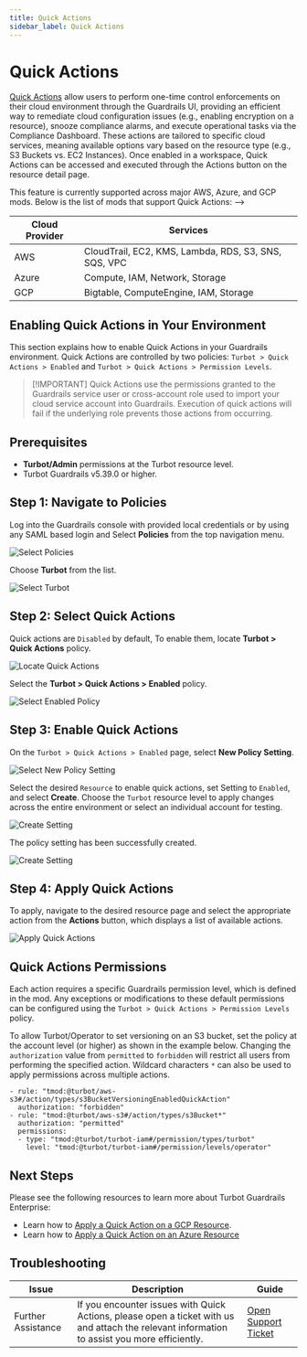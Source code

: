 ```yaml
---
title: Quick Actions
sidebar_label: Quick Actions
---
```


# Quick Actions

[Quick Actions](/guardrails/docs/reference/glossary#quick-actions) allow users to perform one-time control enforcements on their cloud environment through the Guardrails UI, providing an efficient way to remediate cloud configuration issues (e.g., enabling encryption on a resource), snooze compliance alarms, and execute operational tasks via the Compliance Dashboard. These actions are tailored to specific cloud services, meaning available options vary based on the resource type (e.g., S3 Buckets vs. EC2 Instances). Once enabled in a workspace, Quick Actions can be accessed and executed through the Actions button on the resource detail page.

This feature is currently supported across major AWS, Azure, and GCP mods. Below is the list of mods that support Quick Actions: -->

| **Cloud Provider** | **Services**                                          |
|-------------------|------------------------------------------------------|
| AWS              | CloudTrail, EC2, KMS, Lambda, RDS, S3, SNS, SQS, VPC |
| Azure            | Compute, IAM, Network, Storage                      |
| GCP              | Bigtable, ComputeEngine, IAM, Storage               |

## Enabling Quick Actions in Your Environment

This section explains how to enable Quick Actions in your Guardrails environment. Quick Actions are controlled by two policies:
`Turbot > Quick Actions > Enabled` and `Turbot > Quick Actions > Permission Levels`.

>[!IMPORTANT] Quick Actions use the permissions granted to the Guardrails service user or cross-account role used to import your cloud service account into Guardrails. Execution of quick actions will fail if the underlying role prevents those actions from occurring.

## Prerequisites

- **Turbot/Admin** permissions at the Turbot resource level.
- Turbot Guardrails v5.39.0 or higher.

## Step 1: Navigate to Policies

Log into the Guardrails console with provided local credentials or by using any SAML based login and Select **Policies** from the top navigation menu.

![Select Policies](/images/docs/guardrails/guides/using-guardrails/quick-actions/guardrails-select-policies.png)

Choose **Turbot** from the list.

![Select Turbot](/images/docs/guardrails/guides/using-guardrails/quick-actions/guardrails-select-turbot.png)

## Step 2: Select Quick Actions

Quick actions are `Disabled` by default, To enable them, locate **Turbot > Quick Actions** policy.

![Locate Quick Actions](/images/docs/guardrails/guides/using-guardrails/quick-actions/guardrails-search-quick-actions.png)

Select the **Turbot > Quick Actions > Enabled** policy.

![Select Enabled Policy](/images/docs/guardrails/guides/using-guardrails/quick-actions/guardrails-select-quick-actions-enabled.png)

## Step 3: Enable Quick Actions

On the `Turbot > Quick Actions > Enabled` page, select **New Policy Setting**.

![Select New Policy Setting](/images/docs/guardrails/guides/using-guardrails/quick-actions/guardrails-select-new-policy-setting.png)

Select the desired `Resource` to enable quick actions, set Setting to `Enabled`, and select **Create**.
Choose the `Turbot` resource level to apply changes across the entire environment or select an individual account for testing.

![Create Setting](/images/docs/guardrails/guides/using-guardrails/quick-actions/guardrails-select-setting-click-create.png)

The policy setting has been successfully created.

![Create Setting](/images/docs/guardrails/guides/using-guardrails/quick-actions/guardrails-policy-setting-created.png)

## Step 4: Apply Quick Actions

To apply, navigate to the desired resource page and select the appropriate action from the **Actions** button, which displays a list of available actions.

![Apply Quick Actions](/images/docs/guardrails/guides/using-guardrails/quick-actions/guardrails-verify-quick-actions.png)

## Quick Actions Permissions

Each action requires a specific Guardrails permission level, which is defined in the mod. Any exceptions or modifications to these default permissions can be configured using the `Turbot > Quick Actions > Permission Levels` policy.

To allow Turbot/Operator to set versioning on an S3 bucket, set the policy at the account level (or higher) as shown in the example below. Changing the `authorization` value from `permitted` to `forbidden` will restrict all users from performing the specified action. Wildcard characters `*` can also be used to apply permissions across multiple actions.

```
- rule: "tmod:@turbot/aws-s3#/action/types/s3BucketVersioningEnabledQuickAction"
  authorization: "forbidden"
- rule: "tmod:@turbot/aws-s3#/action/types/s3Bucket*"
  authorization: "permitted"
  permissions:
  - type: "tmod:@turbot/turbot-iam#/permission/types/turbot"
    level: "tmod:@turbot/turbot-iam#/permission/levels/operator"
```

## Next Steps

Please see the following resources to learn more about Turbot Guardrails Enterprise:

- Learn how to [Apply a Quick Action on a GCP Resource](https://turbot.com/guardrails/docs/getting-started/getting-started-gcp/apply-quick-action#apply-a-quick-action).
- Learn how to [Apply a Quick Action on an Azure Resource](https://turbot.com/guardrails/docs/getting-started/getting-started-azure/apply-quick-action)

## Troubleshooting

| Issue                                      | Description                                                                                                                                                                                                 | Guide                                |
|----------------------------------------------|-------------------------------------------------------------------------------------------------------------------------------------------------------------------------------------------------------------------|-----------------------------------------------------|
| Further Assistance                       | If you encounter issues with Quick Actions, please open a ticket with us and attach the relevant information to assist you more efficiently.                                                 | [Open Support Ticket](https://support.turbot.com)   |
